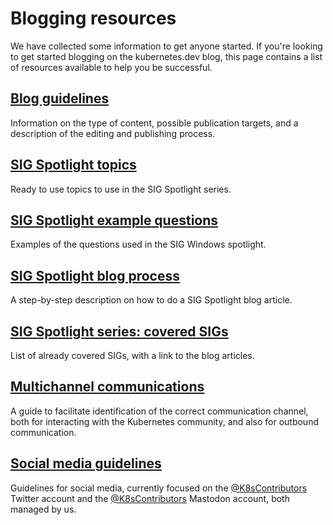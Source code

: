 # Blogging resources

We have collected some information to get anyone started. If you're looking to get started blogging on the kubernetes.dev blog, this page contains a list of resources available to help you be successful.

## [Blog guidelines](./blog-guidelines.md)

Information on the type of content, possible publication targets, and
a description of the editing and publishing process.

## [SIG Spotlight topics](./example-topics.md)

Ready to use topics to use in the SIG Spotlight series.

## [SIG Spotlight example questions](./example-interview-qs-sig-windows.md)

Examples of the questions used in the SIG Windows spotlight.

## [SIG Spotlight blog process](./sig-spotlight-blog-process.md)

A step-by-step description on how to do a SIG Spotlight blog article.

## [SIG Spotlight series: covered SIGs](./sig-spotlights.md)

List of already covered SIGs, with a link to the blog articles.

## [Multichannel communications](./multichannel-communications.md)

A guide to facilitate identification of the correct communication
channel, both for interacting with the Kubernetes community, and also
for outbound communication.

## [Social media guidelines](./social-guidelines.md)

Guidelines for social media, currently focused on the
[@K8sContributors](https://twitter.com/k8scontributors) Twitter account
and the [@K8sContributors](https://hachyderm.io/@K8sContributors)
Mastodon account, both managed by us.
